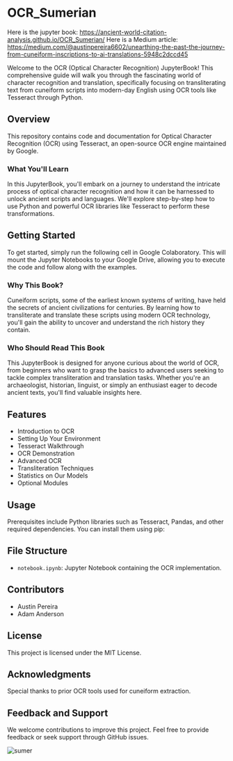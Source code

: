 # OCR_Sumerian
Here is the jupyter book: https://ancient-world-citation-analysis.github.io/OCR_Sumerian/
Here is a Medium article: https://medium.com/@austinpereira6602/unearthing-the-past-the-journey-from-cuneiform-inscriptions-to-ai-translations-5948c2dccd45


Welcome to the OCR (Optical Character Recognition) JupyterBook! This comprehensive guide will walk you through the fascinating world of character recognition and translation, specifically focusing on transliterating text from cuneiform scripts into modern-day English using OCR tools like Tesseract through Python.

## Overview

This repository contains code and documentation for Optical Character Recognition (OCR) using Tesseract, an open-source OCR engine maintained by Google.

### What You'll Learn

In this JupyterBook, you'll embark on a journey to understand the intricate process of optical character recognition and how it can be harnessed to unlock ancient scripts and languages. We'll explore step-by-step how to use Python and powerful OCR libraries like Tesseract to perform these transformations.

## Getting Started

To get started, simply run the following cell in Google Colaboratory. This will mount the Jupyter Notebooks to your Google Drive, allowing you to execute the code and follow along with the examples.

### Why This Book?

Cuneiform scripts, some of the earliest known systems of writing, have held the secrets of ancient civilizations for centuries. By learning how to transliterate and translate these scripts using modern OCR technology, you'll gain the ability to uncover and understand the rich history they contain.

### Who Should Read This Book

This JupyterBook is designed for anyone curious about the world of OCR, from beginners who want to grasp the basics to advanced users seeking to tackle complex transliteration and translation tasks. Whether you're an archaeologist, historian, linguist, or simply an enthusiast eager to decode ancient texts, you'll find valuable insights here.

## Features

- Introduction to OCR
- Setting Up Your Environment
- Tesseract Walkthrough
- OCR Demonstration
- Advanced OCR
- Transliteration Techniques
- Statistics on Our Models
- Optional Modules

## Usage

Prerequisites include Python libraries such as Tesseract, Pandas, and other required dependencies. You can install them using pip:

## File Structure

- `notebook.ipynb`: Jupyter Notebook containing the OCR implementation.


## Contributors

- Austin Pereira
- Adam Anderson

## License

This project is licensed under the MIT License.

## Acknowledgments

Special thanks to prior OCR tools used for cuneiform extraction.

## Feedback and Support

We welcome contributions to improve this project. Feel free to provide feedback or seek support through GitHub issues.

![sumer](https://github.com/ancient-world-citation-analysis/OCR_Sumerian/assets/79310192/c83c706f-7810-443c-bd66-78d9952f1efe)
